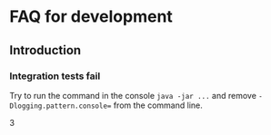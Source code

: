 # FAQ for development

## Introduction

### Integration tests fail

Try to run the command in the console `java -jar ...` and remove `-Dlogging.pattern.console=` from the command line.

3
